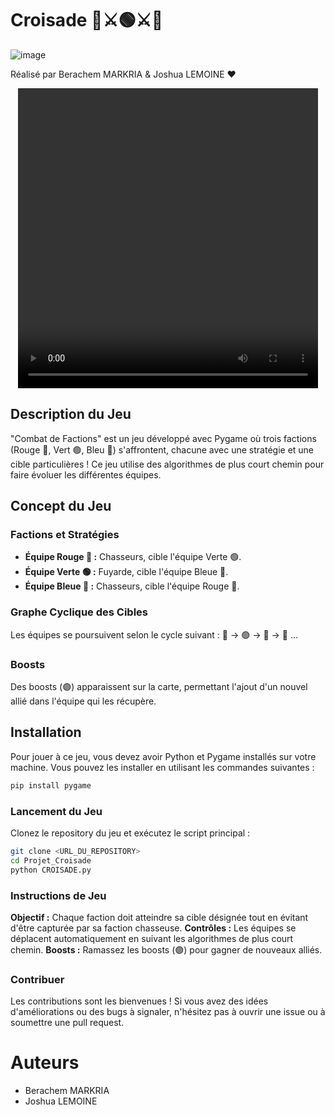 # Croisade 🔴⚔️🟢⚔️🔵
![image](https://github.com/Berachem/Croisade/assets/61350744/98e175d1-4e97-4dd3-adda-ba9f3e270f7e)

Réalisé par Berachem MARKRIA & Joshua LEMOINE ❤

<center>
  <video width="480" height="480" controls>
    <source src="https://igadvisory.fr/opendata/Croisade_Trailer.mp4" type="video/mp4">
  </video>
</center>

## Description du Jeu

"Combat de Factions" est un jeu développé avec Pygame où trois factions (Rouge 🔴, Vert 🟢, Bleu 🔵) s'affrontent, chacune avec une stratégie et une cible particulières ! Ce jeu utilise des algorithmes de plus court chemin pour faire évoluer les différentes équipes.

## Concept du Jeu

### Factions et Stratégies

- **Équipe Rouge 🔴 :** Chasseurs, cible l'équipe Verte 🟢.
- **Équipe Verte 🟢 :** Fuyarde, cible l'équipe Bleue 🔵.
- **Équipe Bleue 🔵 :** Chasseurs, cible l'équipe Rouge 🔴.

### Graphe Cyclique des Cibles

Les équipes se poursuivent selon le cycle suivant :
🔴 -> 🟢 -> 🔵 -> 🔴 ...

### Boosts

Des boosts (🟣) apparaissent sur la carte, permettant l'ajout d'un nouvel allié dans l'équipe qui les récupère.

## Installation

Pour jouer à ce jeu, vous devez avoir Python et Pygame installés sur votre machine. Vous pouvez les installer en utilisant les commandes suivantes :

```bash
pip install pygame
```

### Lancement du Jeu
Clonez le repository du jeu et exécutez le script principal :

```bash
git clone <URL_DU_REPOSITORY>
cd Projet_Croisade
python CROISADE.py
```

### Instructions de Jeu
**Objectif :** Chaque faction doit atteindre sa cible désignée tout en évitant d'être capturée par sa faction chasseuse.
**Contrôles :** Les équipes se déplacent automatiquement en suivant les algorithmes de plus court chemin.
**Boosts :** Ramassez les boosts (🟣) pour gagner de nouveaux alliés.

### Contribuer
Les contributions sont les bienvenues ! Si vous avez des idées d'améliorations ou des bugs à signaler, n'hésitez pas à ouvrir une issue ou à soumettre une pull request.

# Auteurs
- Berachem MARKRIA
- Joshua LEMOINE
